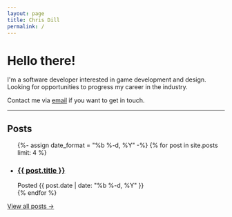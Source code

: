 ```yaml
---
layout: page
title: Chris Dill
permalink: /
---
```


<div class="group-title">
  <h1>Hello there!</h1>
</div>

I'm a software developer interested in game development and design. Looking for opportunities to progress my career in the industry.

Contact me via [email](mailto:chris.rj.dill@gmail.com) if you want to get in touch.

<hr>
<div class="posts">
  <h2>Posts</h2>
  <ul class="post-list">
    {%- assign date_format = "%b %-d, %Y" -%}
    {% for post in site.posts limit: 4 %}
    <li class="post">
      <h3 class="post-link"><a href="{{ post.url | prepend: site.baseurl }}">{{ post.title }}</a></h3>
      <span class="post-meta">Posted {{ post.date | date: "%b %-d, %Y" }}</span>
    </li>
    {% endfor %}
  </ul>
  <a href="blog">View all posts &rarr;</a>
</div>
